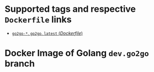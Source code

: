 # Supported tags and respective `Dockerfile` links

- [`go2go-*`, `go2go`, `latest` (*Dockerfile*)](https://github.com/levonet/docker-golang/blob/master/Dockerfile)

# Docker Image of Golang `dev.go2go` branch
